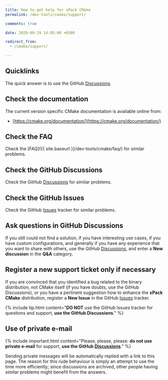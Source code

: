 ```yaml
---
title: How to get help for xPack CMake
permalink: /dev-tools/cmake/support/

comments: true

date: 2020-09-29 14:05:00 +0300

redirect_from:
  - /cmake/support/

---
```


## Quicklinks

The quick answer is to use the GitHub
[Discussions](https://github.com/xpack-dev-tools/cmake-xpack/discussions/).

## Check the documentation

The current version specific CMake documentation is available online from:

- [https://cmake.org/documentation/](https://cmake.org/documentation/)

## Check the FAQ

Check the [FAQ]({{ site.baseurl }}/dev-tools/cmake/faq/)
for similar problems.

## Check the GitHub Discussions

Check the GitHub [Discussions](https://github.com/xpack-dev-tools/cmake-xpack/discussions/) for
similar problems.

## Check the GitHub Issues

Check the GitHub
[Issues](https://github.com/xpack-dev-tools/cmake-xpack/issues/)
tracker for similar problems.

## Ask questions in GitHub Discussions

If you still could not find a solution, if you have interesting use
cases, if you have custom configurations, and generally if you have
any experience that you want to share with others, use the GitHub
[Discussions](https://github.com/xpack-dev-tools/cmake-xpack/discussions/),
and enter a **New discussion** in the **Q&A** category.

## Register a new support ticket only if necessary

If you are convinced that you identified a bug related to the binary
distribution, not CMake itself (if you have doubts, use the GitHub Discussions),
or you have a pertinent suggestion how to enhance the **xPack CMake**
distribution, register a **New Issue** in the GitHub
[Issues](https://github.com/xpack-dev-tools/cmake-xpack/issues/)
tracker.

{% include tip.html content="**DO NOT** use the GitHub Issues tracker
for questions and support, **use the GitHub Discussions**." %}

## Use of private e-mail

{% include important.html content="Please, please, please: **do not use
private e-mail** for support, **use the GitHub
[Discussions](https://github.com/xpack-dev-tools/cmake-xpack/discussions/)**." %}

Sending private messages will be automatically replied with
a link to this page.
The reason for this rude behaviour is simply an attempt to use
the time more efficiently; since discussions are archived, other people
having similar problems might benefit from the answers.
